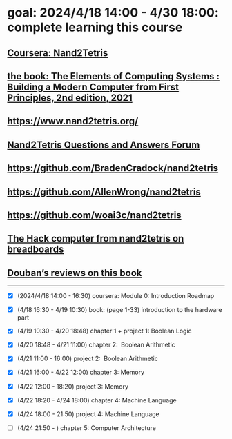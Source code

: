 # goal: 2024/4/18 14:00 - 4/30 18:00: complete learning this course
## [Coursera: Nand2Tetris](https://csdiy.wiki/en/%E4%BD%93%E7%B3%BB%E7%BB%93%E6%9E%84/N2T/)
## [the book: The Elements of Computing Systems : Building a Modern Computer from First Principles, 2nd edition, 2021](https://dokumen.pub/the-elements-of-computing-systems-building-a-modern-computer-from-first-principles-2nbsped-2020002671-9780262539807.html)
## https://www.nand2tetris.org/
## [Nand2Tetris Questions and Answers Forum](http://nand2tetris-questions-and-answers-forum.52.s1.nabble.com/)
## https://github.com/BradenCradock/nand2tetris
## https://github.com/AllenWrong/nand2tetris
## https://github.com/woai3c/nand2tetris
## [The Hack computer from nand2tetris on breadboards](https://hackaday.io/project/185131-the-hack-computer-from-nand2tetris-on-breadboards)
## [Douban’s reviews on this book](https://book.douban.com/subject/1998341/)
---

- [x] (2024/4/18 14:00 - 16:30) coursera: Module 0: Introduction Roadmap
- [x] (4/18 16:30 - 4/19 10:30) book: (page 1-33) introduction to the hardware part
- [x] (4/19 10:30 - 4/20 18:48) chapter 1 + project 1: Boolean Logic
- [x] (4/20 18:48 - 4/21 11:00) chapter 2:  Boolean Arithmetic
- [x] (4/21 11:00 - 16:00) project 2:  Boolean Arithmetic
- [x] (4/21 16:00 - 4/22 12:00) chapter 3: Memory
- [x] (4/22 12:00 - 18:20) project 3: Memory
- [x] (4/22 18:20 - 4/24 18:00) chapter 4: Machine Language
- [x] (4/24 18:00 - 21:50) project 4: Machine Language
- [ ] (4/24 21:50 - ) chapter 5: Computer Architecture

